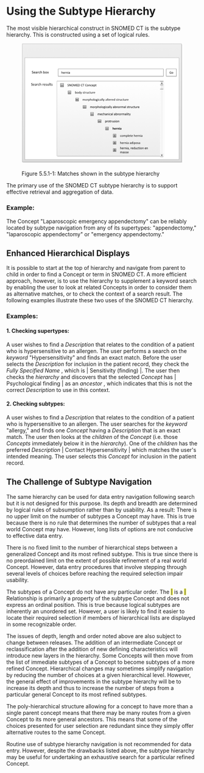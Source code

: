 # Using the Subtype Hierarchy

The most visible hierarchical construct in SNOMED CT is the subtype hierarchy. This is constructed using a set of logical rules.

<figure><img src="../../images/52170524.png" alt=""><figcaption><p>Figure 5.5.1-1: Matches shown in the subtype hierarchy</p></figcaption></figure>

The primary use of the SNOMED CT subtype hierarchy is to support effective retrieval and aggregation of data.

### Example:

The Concept "Laparoscopic emergency appendectomy" can be reliably located by subtype navigation from any of its supertypes: "appendectomy," "laparoscopic appendectomy" or "emergency appendectomy."

## Enhanced Hierarchical Displays

It is possible to start at the top of hierarchy and navigate from parent to child in order to find a Concept or term in SNOMED CT. A more efficient approach, however, is to use the hierarchy to supplement a keyword search by enabling the user to look at related Concepts in order to consider them as alternative matches, or to check the context of a search result. The following examples illustrate these two uses of the SNOMED CT hierarchy.

### Examples:

#### 1. Checking supertypes:

A user wishes to find a _Description_ that relates to the condition of a patient who is hypersensitive to an allergen. The user performs a search on the _keyword_ "Hypersensitivity" and finds an exact match. Before the user selects the _Description_ for inclusion in the patient record, they check the _Fully Specified Name_ , which is | Sensitivity (finding) |. The user then checks the _hierarchy_ and discovers that the selected _Concept_ has | Psychological finding | as an _ancestor_ , which indicates that this is not the correct _Description_ to use in this context.

#### 2. Checking subtypes:

A user wishes to find a _Description_ that relates to the condition of a patient who is hypersensitive to an allergen. The user searches for the _keyword_ "allergy," and finds one _Concept_ having a _Description_ that is an exact match. The user then looks at the _children_ of the _Concept_ (i.e. those _Concepts_ immediately below it in the _hierarchy_). One of the _children_ has the preferred _Description_ | Contact Hypersensitivity | which matches the user's intended meaning. The user selects this _Concept_ for inclusion in the patient record.

## The Challenge of Subtype Navigation

The same hierarchy can be used for data entry navigation following search but it is not designed for this purpose. Its depth and breadth are determined by logical rules of subsumption rather than by usability. As a result: There is no upper limit on the number of subtypes a Concept may have. This is true because there is no rule that determines the number of subtypes that a real world Concept may have. However, long lists of options are not conducive to effective data entry.

There is no fixed limit to the number of hierarchical steps between a generalized Concept and its most refined subtype. This is true since there is no preordained limit on the extent of possible refinement of a real world Concept. However, data entry procedures that involve stepping through several levels of choices before reaching the required selection impair usability.

The subtypes of a Concept do not have any particular order. The <mark style="color:blue;">|</mark> is a <mark style="color:blue;">|</mark> Relationship is primarily a property of the subtype Concept and does not express an ordinal position. This is true because logical subtypes are inherently an unordered set. However, a user is likely to find it easier to locate their required selection if members of hierarchical lists are displayed in some recognizable order.

The issues of depth, length and order noted above are also subject to change between releases. The addition of an intermediate Concept or reclassification after the addition of new defining characteristics will introduce new layers in the hierarchy. Some Concepts will then move from the list of immediate subtypes of a Concept to become subtypes of a more refined Concept. Hierarchical changes may sometimes simplify navigation by reducing the number of choices at a given hierarchical level. However, the general effect of improvements in the subtype hierarchy will be to increase its depth and thus to increase the number of steps from a particular general Concept to its most refined subtypes.

The poly-hierarchical structure allowing for a concept to have more than a single parent concept means that there may be many routes from a given Concept to its more general ancestors. This means that some of the choices presented for user selection are redundant since they simply offer alternative routes to the same Concept.

Routine use of subtype hierarchy navigation is not recommended for data entry. However, despite the drawbacks listed above, the subtype hierarchy may be useful for undertaking an exhaustive search for a particular refined Concept.
